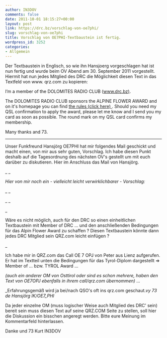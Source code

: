```yaml
---
author: IN3DOV
comments: false
date: 2011-10-01 18:15:27+00:00
layout: post
link: https://drc.bz/vorschlag-von-oe7phi/
slug: vorschlag-von-oe7phi
title: Vorschlag von OE7PHI-Textbaustein ist fertig.
wordpress_id: 3252
categories:
- Allgemein
---
```


Der Textbaustein in Englisch, so wie ihn Hansjoerg vorgeschlagen hat ist nun fertig und wurde beim OV Abend am 30. September 2011 vorgestellt. Hiermit hat nun jedes Mitglied des DRC die Möglichkeit diesen Text in das Textfeld von www. qrz.com zu kopieren:




I’m a member of the DOLOMITES RADIO CLUB ([www.drc.bz)](http://www.drc.bz).




The DOLOMITES RADIO CLUB sponsors the ALPINE FLOWER AWARD and on it's homepage you can find [the rules (click here) ](https://drc.bz/?page_id=194). Should you need my QSL confirmation to apply the award, please let me know and I send you my card as soon as possible. The round mark on my QSL card confirms my membership.




Many thanks and 73.




_______________________________________________________




Unser Funkfreund Hansjörg OE7PHI hat mir folgendes Mail geschickt und macht einen, von mir aus sehr guten, Vorschlag. Ich habe diesen Punkt deshalb auf die Tagesordnung des nächsten OV's gestellt um mit euch darüber zu diskutieren. Hier im Anschluss das Mail von Hansjörg.







_ _




_Hier von mir noch ein - vielleicht leicht verwirklichbarer - Vorschlag:_




_ _




_ _


_


Wäre es nicht möglich, auch für den DRC so einen einheitlichen Textbaustein mit Member of DRC ... und den anschließenden Bedingungen für das Alpin Flower Award zu schaffen ? Diesen Textbaustein könnte dann jedes DRC Mitglied sein QRZ.com leicht einfügen ?


_


Ich habe mir in QRZ.com das Call OE 7 OPJ von Peter aus Lienz aufgerufen. Er hat im Textteil unten die Bedingungen für das Tyrol-Diplom dargestellt => Member of ... bzw. TYROL Award ...




_(auch ein anderer OM von Osttirol oder sind es schon mehrere, haben den Text von OE7OPJ ebenfalls in ihrem call/qrz.com übernommen) ..._







_Erfahrungsgemäß wird ja bei/nach QSO's oft ins qrz.com geschaut._vy 73 de Hansjörg IK/OE7_PHI_







Da jeder einzelne OM (muss logischer Weise auch Mitglied des DRC' sein) bereit sein muss diesen Text auf seine QRZ.COM Seite zu stellen, soll hier die Diskussion ein bisschen angeregt werden. Bitte eure Meinung im Kommentarfeld hinterlassen.




Danke und 73 Kurt IN3DOV



